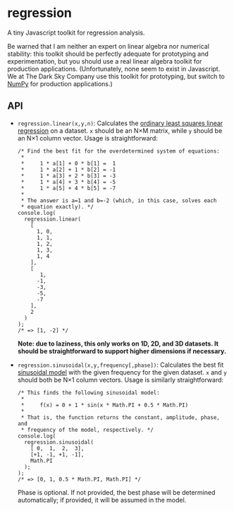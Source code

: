 regression
==========

A tiny Javascript toolkit for regression analysis.

Be warned that I am neither an expert on linear algebra nor numerical
stability: this toolkit should be perfectly adequate for prototyping and
experimentation, but you should use a real linear algebra toolkit for
production applications. (Unfortunately, none seem to exist in Javascript. We
at The Dark Sky Company use this toolkit for prototyping, but switch to
[NumPy][1] for production applications.)

[1]: http://www.numpy.org/

API
---

*   `regression.linear(x,y,n)`: Calculates the [ordinary least squares
    linear regression][2] on a dataset. `x` should be an N×M matrix, while `y`
    should be an N×1 column vector. Usage is straightforward:

        /* Find the best fit for the overdetermined system of equations:
         * 
         *     1 * a[1] + 0 * b[1] =  1
         *     1 * a[2] + 1 * b[2] = -1
         *     1 * a[3] + 2 * b[3] = -3
         *     1 * a[4] + 3 * b[4] = -5
         *     1 * a[5] + 4 * b[5] = -7
         * 
         * The answer is a=1 and b=-2 (which, in this case, solves each
         * equation exactly). */
        console.log(
          regression.linear(
            [
              1, 0,
              1, 1,
              1, 2,
              1, 3,
              1, 4
            ],
            [
               1,
              -1,
              -3,
              -5,
              -7
            ],
            2
          )
        );
        /* => [1, -2] */

    **Note: due to laziness, this only works on 1D, 2D, and 3D datasets. It
    should be straightforward to support higher dimensions if necessary.**

*   `regression.sinusoidal(x,y,frequency[,phase])`: Calculates the best fit
    [sinusoidal model][3] with the given frequency for the given dataset. `x`
    and `y` should both be N×1 column vectors. Usage is similarly
    straightforward:

        /* This finds the following sinusoidal model:
         * 
         *     f(x) = 0 + 1 * sin(x * Math.PI + 0.5 * Math.PI)
         * 
         * That is, the function returns the constant, amplitude, phase, and
         * frequency of the model, respectively. */
        console.log(
          regression.sinusoidal(
            [ 0,  1,  2,  3],
            [+1, -1, +1, -1],
            Math.PI
          );
        );
        /* => [0, 1, 0.5 * Math.PI, Math.PI] */

    Phase is optional. If not provided, the best phase will be determined
    automatically; if provided, it will be assumed in the model.

[2]: https://en.wikipedia.org/wiki/Ordinary_least_squares
[3]: https://en.wikipedia.org/wiki/Sinusoidal_model
